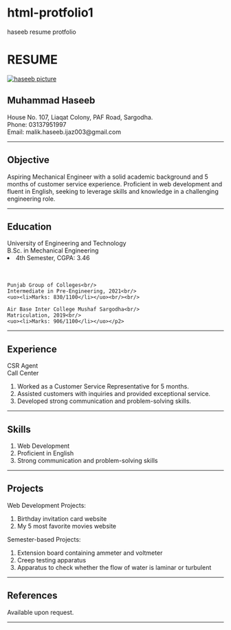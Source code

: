 # html-protfolio1
<!Doc type html>
<html lang="en">
    <head>
        <meta charset="utf-8">
        <tittle>haseeb resume protfolio</tittle>
    </head>
 <body>
  <h1>RESUME</h1><a href="https://ibb.co/C2pkY3B"><img src="https://i.ibb.co/C2pkY3B/Screenshot-2024-06-28-171509.png" alt="haseeb picture" border="0"></a>
  <h2>Muhammad Haseeb</h2>
  <p1>House No. 107, Liaqat Colony, PAF Road, Sargodha.<br/>
  Phone: 03137951997<br/>Email: malik.haseeb.ijaz003@gmail.com</p1>
  <hr/>
  <h2>Objective</h2>
  <p2>Aspiring Mechanical Engineer with a solid academic background and 5 months of customer service
    experience. Proficient in web development and fluent in English, seeking to leverage skills and
    knowledge in a challenging engineering role.</p2>
  <hr/>
  <h2>Education</h2>
  <p2>University of Engineering and Technology<br/>
    B.Sc. in Mechanical Engineering<br/>
    <uo><li>4th Semester, CGPA: 3.46</li></uo><br/><br/>
    
    Punjab Group of Colleges<br/>
    Intermediate in Pre-Engineering, 2021<br/>
    <uo><li>Marks: 830/1100</li></uo><br/><br/>

    Air Base Inter College Mushaf Sargodha<br/>
    Matriculation, 2019<br/>
    <uo><li>Marks: 906/1100</li></uo></p2>
  <hr/>
  <h2>Experience</h2>
  <p2>CSR Agent<br/>
    Call Center<br/>
    <ol>
    <li>Worked as a Customer Service Representative for 5 months.</li>
    <li>Assisted customers with inquiries and provided exceptional service.</li>
    <li>Developed strong communication and problem-solving skills.</li>
  </ol> </p2>
   <hr/>
  <h2>Skills</h2>       
  <p2>
  <ol>
  <li>Web Development</li>
  <li>Proficient in English</li>
  <li>Strong communication and problem-solving skills</li>
  </ol>
  </p2>
    <hr/>
  <h2>Projects</h2>    
  <p2>Web Development Projects:<br/>
    <ol>
  <li>Birthday invitation card website</li>
  <li>My 5 most favorite movies website</li>
  </ol>
    Semester-based Projects:<br/>
  <ol>
  <li>Extension board containing ammeter and voltmeter</li>
  <li>Creep testing apparatus</li>
  <li>Apparatus to check whether the flow of water is laminar or turbulent</li>
  </ol>
  </p2> 
  <hr/>
  <h2>References</h2> 
  <p2>Available upon request.</p2>
  <hr/>
 </body>
</html>
